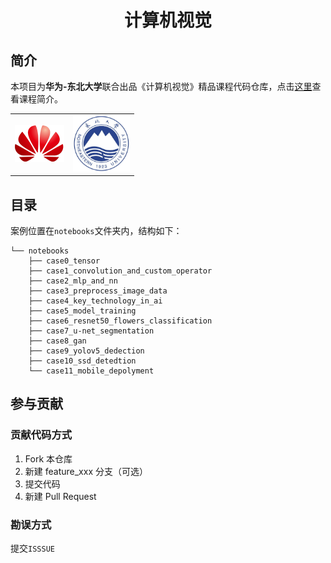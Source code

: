 <h1 align=center>计算机视觉</h1>

## 简介

本项目为**华为-东北大学**联合出品《计算机视觉》精品课程代码仓库，点击[这里](./images/poster.png)查看课程简介。

<table><tr>
<td><img src=./images/huawei_logo.png border=0></td>
<td><img src=./images/neu_logo.png height="90" border=0></td>
</tr></table>

## 目录

案例位置在`notebooks`文件夹内，结构如下：

```text
└── notebooks
    ├── case0_tensor
    ├── case1_convolution_and_custom_operator
    ├── case2_mlp_and_nn
    ├── case3_preprocess_image_data
    ├── case4_key_technology_in_ai
    ├── case5_model_training
    ├── case6_resnet50_flowers_classification
    ├── case7_u-net_segmentation
    ├── case8_gan
    ├── case9_yolov5_dedection
    ├── case10_ssd_detedtion
    └── case11_mobile_depolyment
```

## 参与贡献

### 贡献代码方式

1.  Fork 本仓库
2.  新建 feature_xxx 分支（可选）
3.  提交代码
4.  新建 Pull Request

### 勘误方式

提交`ISSSUE`


